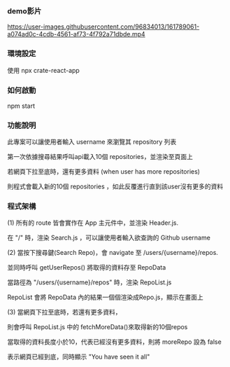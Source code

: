 ### demo影片  


https://user-images.githubusercontent.com/96834013/161789061-a074ad0c-4cdb-4561-af73-4f792a71dbde.mp4




### 環境設定
使用 npx crate-react-app

### 如何啟動
npm start

### 功能說明
此專案可以讓使用者輸入 username 來瀏覽其 repository 列表  

第一次依據搜尋結果呼叫api載入10個 repositories，並渲染至頁面上 

若網頁下拉至底時，還有更多資料 (when user has more repositories)

則程式會載入新的10個 repositories ，如此反覆進行直到該user沒有更多的資料

### 程式架構

(1)
所有的 route 皆會實作在 App 主元件中，並渲染 Header.js. 

在 "/" 時，渲染 Search.js ，可以讓使用者輸入欲查詢的 Github username

(2)
當按下搜尋鍵(Search Repo)，會 navigate 至 /users/{username}/repos. 

並同時呼叫 getUserRepos() 將取得的資料存至 RepoData 

當路徑為 "/users/{username}/repos" 時，渲染 RepoList.js  

RepoList 會將 RepoData 內的結果一個個渲染成Repo.js，顯示在畫面上


(3)
當網頁下拉至底時，若還有更多資料，

則會呼叫 RepoList.js 中的 fetchMoreData()來取得新的10個repos  

當取得的資料長度小於10，代表已經沒有更多資料，則將 moreRepo 設為 false 

表示網頁已經到底，同時顯示 "You have seen it all"



